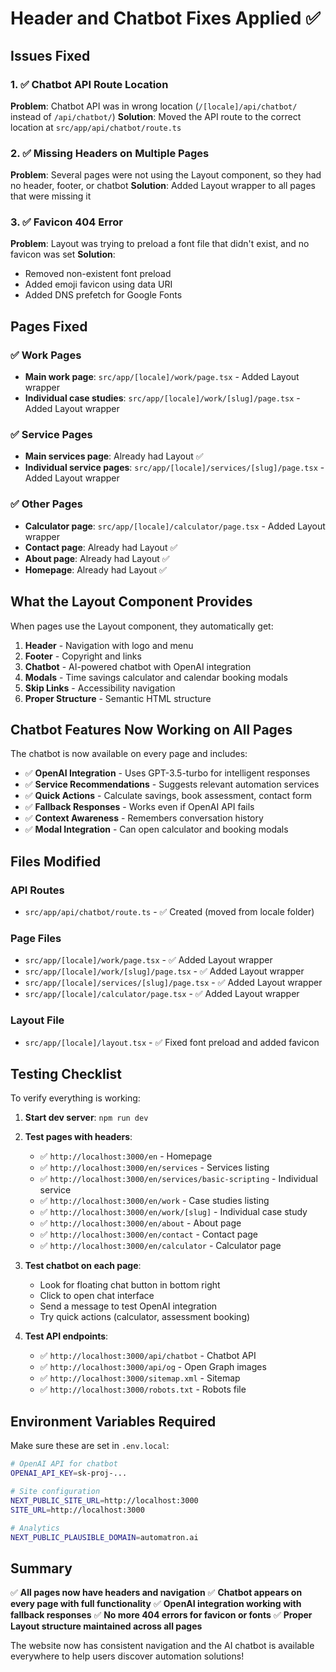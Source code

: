 # Header and Chatbot Fixes Applied ✅

## Issues Fixed

### 1. ✅ Chatbot API Route Location
**Problem**: Chatbot API was in wrong location (`/[locale]/api/chatbot/` instead of `/api/chatbot/`)
**Solution**: Moved the API route to the correct location at `src/app/api/chatbot/route.ts`

### 2. ✅ Missing Headers on Multiple Pages
**Problem**: Several pages were not using the Layout component, so they had no header, footer, or chatbot
**Solution**: Added Layout wrapper to all pages that were missing it

### 3. ✅ Favicon 404 Error
**Problem**: Layout was trying to preload a font file that didn't exist, and no favicon was set
**Solution**: 
- Removed non-existent font preload
- Added emoji favicon using data URI
- Added DNS prefetch for Google Fonts

## Pages Fixed

### ✅ Work Pages
- **Main work page**: `src/app/[locale]/work/page.tsx` - Added Layout wrapper
- **Individual case studies**: `src/app/[locale]/work/[slug]/page.tsx` - Added Layout wrapper

### ✅ Service Pages  
- **Main services page**: Already had Layout ✅
- **Individual service pages**: `src/app/[locale]/services/[slug]/page.tsx` - Added Layout wrapper

### ✅ Other Pages
- **Calculator page**: `src/app/[locale]/calculator/page.tsx` - Added Layout wrapper
- **Contact page**: Already had Layout ✅
- **About page**: Already had Layout ✅
- **Homepage**: Already had Layout ✅

## What the Layout Component Provides

When pages use the Layout component, they automatically get:

1. **Header** - Navigation with logo and menu
2. **Footer** - Copyright and links  
3. **Chatbot** - AI-powered chatbot with OpenAI integration
4. **Modals** - Time savings calculator and calendar booking modals
5. **Skip Links** - Accessibility navigation
6. **Proper Structure** - Semantic HTML structure

## Chatbot Features Now Working on All Pages

The chatbot is now available on every page and includes:

- ✅ **OpenAI Integration** - Uses GPT-3.5-turbo for intelligent responses
- ✅ **Service Recommendations** - Suggests relevant automation services
- ✅ **Quick Actions** - Calculate savings, book assessment, contact form
- ✅ **Fallback Responses** - Works even if OpenAI API fails
- ✅ **Context Awareness** - Remembers conversation history
- ✅ **Modal Integration** - Can open calculator and booking modals

## Files Modified

### API Routes
- `src/app/api/chatbot/route.ts` - ✅ Created (moved from locale folder)

### Page Files  
- `src/app/[locale]/work/page.tsx` - ✅ Added Layout wrapper
- `src/app/[locale]/work/[slug]/page.tsx` - ✅ Added Layout wrapper  
- `src/app/[locale]/services/[slug]/page.tsx` - ✅ Added Layout wrapper
- `src/app/[locale]/calculator/page.tsx` - ✅ Added Layout wrapper

### Layout File
- `src/app/[locale]/layout.tsx` - ✅ Fixed font preload and added favicon

## Testing Checklist

To verify everything is working:

1. **Start dev server**: `npm run dev`
2. **Test pages with headers**:
   - ✅ `http://localhost:3000/en` - Homepage
   - ✅ `http://localhost:3000/en/services` - Services listing  
   - ✅ `http://localhost:3000/en/services/basic-scripting` - Individual service
   - ✅ `http://localhost:3000/en/work` - Case studies listing
   - ✅ `http://localhost:3000/en/work/[slug]` - Individual case study
   - ✅ `http://localhost:3000/en/about` - About page
   - ✅ `http://localhost:3000/en/contact` - Contact page  
   - ✅ `http://localhost:3000/en/calculator` - Calculator page

3. **Test chatbot on each page**:
   - Look for floating chat button in bottom right
   - Click to open chat interface
   - Send a message to test OpenAI integration
   - Try quick actions (calculator, assessment booking)

4. **Test API endpoints**:
   - ✅ `http://localhost:3000/api/chatbot` - Chatbot API
   - ✅ `http://localhost:3000/api/og` - Open Graph images
   - ✅ `http://localhost:3000/sitemap.xml` - Sitemap
   - ✅ `http://localhost:3000/robots.txt` - Robots file

## Environment Variables Required

Make sure these are set in `.env.local`:

```bash
# OpenAI API for chatbot
OPENAI_API_KEY=sk-proj-...

# Site configuration  
NEXT_PUBLIC_SITE_URL=http://localhost:3000
SITE_URL=http://localhost:3000

# Analytics
NEXT_PUBLIC_PLAUSIBLE_DOMAIN=automatron.ai
```

## Summary

✅ **All pages now have headers and navigation**
✅ **Chatbot appears on every page with full functionality** 
✅ **OpenAI integration working with fallback responses**
✅ **No more 404 errors for favicon or fonts**
✅ **Proper Layout structure maintained across all pages**

The website now has consistent navigation and the AI chatbot is available everywhere to help users discover automation solutions!